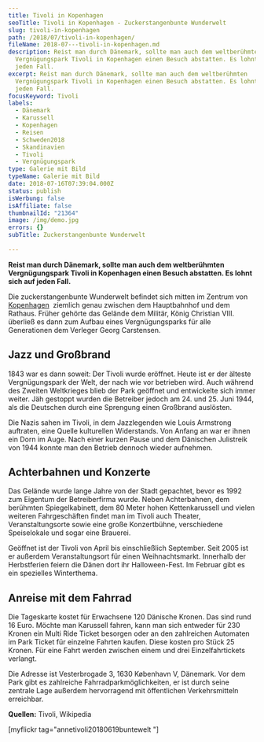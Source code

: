 ```yaml
---
title: Tivoli in Kopenhagen
seoTitle: Tivoli in Kopenhagen - Zuckerstangenbunte Wunderwelt
slug: tivoli-in-kopenhagen
path: /2018/07/tivoli-in-kopenhagen/
fileName: 2018-07---tivoli-in-kopenhagen.md
description: Reist man durch Dänemark, sollte man auch dem weltberühmten
  Vergnügungspark Tivoli in Kopenhagen einen Besuch abstatten. Es lohnt sich auf
  jeden Fall.
excerpt: Reist man durch Dänemark, sollte man auch dem weltberühmten
  Vergnügungspark Tivoli in Kopenhagen einen Besuch abstatten. Es lohnt sich auf
  jeden Fall.
focusKeyword: Tivoli
labels:
  - Dänemark
  - Karussell
  - Kopenhagen
  - Reisen
  - Schweden2018
  - Skandinavien
  - Tivoli
  - Vergnügungspark
type: Galerie mit Bild
typeName: Galerie mit Bild
date: 2018-07-16T07:39:04.000Z
status: publish
isWerbung: false
isAffiliate: false
thumbnailId: "21364"
image: /img/demo.jpg
errors: {}
subTitle: Zuckerstangenbunte Wunderwelt
  
---
```


**Reist man durch Dänemark, sollte man auch dem weltberühmten Vergnügungspark
Tivoli in Kopenhagen einen Besuch abstatten. Es lohnt sich auf jeden Fall.**

Die zuckerstangenbunte Wunderwelt befindet sich mitten im Zentrum von
[Kopenhagen](/2018/07/radtour-durch-kopenhagen/)  ziemlich genau zwischen dem
Hauptbahnhof und dem Rathaus. Früher gehörte das Gelände dem Militär, König
Christian VIII. überließ es dann zum Aufbau eines Vergnügungsparks für alle
Generationen dem Verleger Georg Carstensen.

## Jazz und Großbrand

1843 war es dann soweit: Der Tivoli wurde eröffnet. Heute ist er der älteste
Vergnügungspark der Welt, der nach wie vor betrieben wird. Auch während des
Zweiten Weltkrieges blieb der Park geöffnet und entwickelte sich immer weiter.
Jäh gestoppt wurden die Betreiber jedoch am 24. und 25. Juni 1944, als die
Deutschen durch eine Sprengung einen Großbrand auslösten.

Die Nazis sahen im Tivoli, in dem Jazzlegenden wie Louis Armstrong auftraten,
eine Quelle kulturellen Widerstands. Von Anfang an war er ihnen ein Dorn im
Auge. Nach einer kurzen Pause und dem Dänischen Julistreik von 1944 konnte man
den Betrieb dennoch wieder aufnehmen.

## Achterbahnen und Konzerte

Das Gelände wurde lange Jahre von der Stadt gepachtet, bevor es 1992 zum
Eigentum der Betreiberfirma wurde. Neben Achterbahnen, dem berühmten
Spiegelkabinett, dem 80 Meter hohen Kettenkarussell und vielen weiteren
Fahrgeschäften findet man im Tivoli auch Theater, Veranstaltungsorte sowie eine
große Konzertbühne, verschiedene Speiselokale und sogar eine Brauerei.

Geöffnet ist der Tivoli von April bis einschließlich September. Seit 2005 ist er
außerdem Veranstaltungsort für einen Weihnachtsmarkt. Innerhalb der Herbstferien
feiern die Dänen dort ihr Halloween-Fest. Im Februar gibt es ein spezielles
Winterthema.

## Anreise mit dem Fahrrad

Die Tageskarte kostet für Erwachsene 120 Dänische Kronen. Das sind rund 16 Euro.
Möchte man Karussell fahren, kann man sich entweder für 230 Kronen ein Multi
Ride Ticket besorgen oder an den zahlreichen Automaten im Park Ticket für
einzelne Fahrten kaufen. Diese kosten pro Stück 25 Kronen. Für eine Fahrt werden
zwischen einem und drei Einzelfahrtickets verlangt.

Die Adresse ist Vesterbrogade 3, 1630 København V, Dänemark. Vor dem Park gibt
es zahlreiche Fahrradparkmöglichkeiten, er ist durch seine zentrale Lage
außerdem hervorragend mit öffentlichen Verkehrsmitteln erreichbar.

**Quellen:** Tivoli, Wikipedia

[myflickr tag="annetivoli20180619buntewelt "]

  